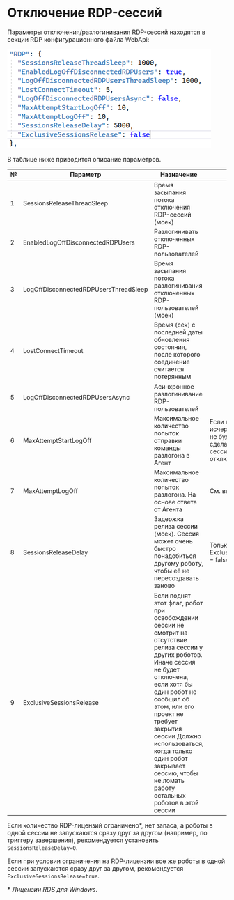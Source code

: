 # Отключение RDP-сессий

Параметры отключения/разлогинивания RDP-сессий находятся в секции RDP конфигурационного файла WebApi:

![](<../../../.gitbook/assets/disabling-rdp-sessions-1.png>)

В таблице ниже приводится описание параметров.

| №	| Параметр                        | Назначение	                  | Примечание
| - | ------------------------------- | ----------------------------- | -------------
| 1 |	SessionsReleaseThreadSleep      |	Время засыпания потока отключения RDP-сессий (мсек)	|
| 2 |	EnabledLogOffDisconnectedRDPUsers |	Разлогинивать отключенных RDP-пользователей	|
| 3 |	LogOffDisconnectedRDPUsersThreadSleep	| Время засыпания потока разлогинивания отключенных RDP-пользователей (мсек) |
| 4 |	LostConnectTimeout	            | Время (сек) с последней даты обновления состояния, после которого соединение считается потерянным |	
| 5 |	LogOffDisconnectedRDPUsersAsync	| Асинхронное разлогинивание RDP-пользователей |
| 6 |	MaxAttemptStartLogOff	          | Максимальное количество попыток отправки команды разлогона в Агент | Если попытки исчерпаны, Оркестратор не будет пытаться сделать разлогон, сессия останется висеть отключенной
| 7 |	MaxAttemptLogOff	              | Максимальное количество попыток разлогона. На основе ответа от Агента	| См. выше
| 8 |	SessionsReleaseDelay	          | Задержка релиза сессии (мсек). Сессия может очень быстро понадобиться другому роботу, чтобы её не пересоздавать заново | Только для ExclusiveSessionsRelease = false
| 9 |	ExclusiveSessionsRelease	      | Если поднят этот флаг, робот при освобождении сессии не смотрит на отсутствие релиза сессии у других роботов. Иначе сессия не будет отключена, если хотя бы один робот не сообщил об этом, или его проект не требует закрытия сессии	Должно использоваться, когда только один робот закрывает сессию, чтобы не ломать работу остальных роботов в этой сессии

Если количество RDP-лицензий ограничено*, нет запаса, а роботы в одной сессии не запускаются сразу друг за другом (например, по триггеру завершения), рекомендуется установить `SessionsReleaseDelay=0`.

Если при условии ограничения на RDP-лицензии все же роботы в одной сессии запускаются сразу друг за другом, рекомендуется `ExclusiveSessionsRelease=true`.

\* *Лицензии RDS для Windows*.

